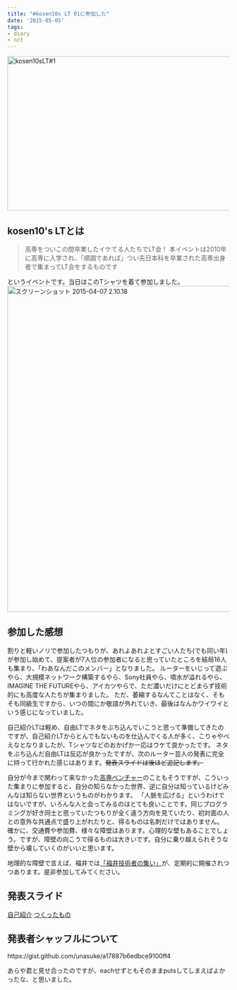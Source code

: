 ```yaml
---
title: "#kosen10s LT 01に参加した"
date: '2015-05-05'
tags:
- diary
- nct
---
```


<a href="http://unasuke.com/wp/wp-content/uploads/2015/05/lt1.png"><img src="http://unasuke.com/wp/wp-content/uploads/2015/05/lt1.png" alt="kosen10sLT#1" width="800" height="350" class="alignnone size-full wp-image-1096" /></a>
<h2>kosen10's LTとは</h2>
<p>
  <blockquote cite="https://kosen10s.doorkeeper.jp/events/23895">
    高専をついこの間卒業したイケてる人たちでLT会！
    本イベントは2010年に高専に入学され、「順調であれば」つい先日本科を卒業された高専出身者で集まってLT会をするものです
  </blockquote>
  というイベントです。当日はこのTシャツを着て参加しました。
<a href="http://unasuke.com/wp/wp-content/uploads/2015/04/feb0a5e18947e6cf48bf29492b1d1412.png"><img src="http://unasuke.com/wp/wp-content/uploads/2015/04/feb0a5e18947e6cf48bf29492b1d1412.png" alt="スクリーンショット 2015-04-07 2.10.18" width="792" height="740" class="alignnone size-full wp-image-1062" /></a>
</p>

<h2>参加した感想</h2>
<p>
  割りと軽いノリで参加したつもりが、あれよあれよとすごい人たち(でも同い年)が参加し始めて、提案者が7人位の参加者になると思っていたところを結局16人も集まり、「わあなんだこのメンバー」となりました。
  ルーターをいじって遊ぶやら、大規模ネットワーク構築するやら、Sony社員やら、噴水が溢れるやら、IMAGINE THE FUTUREやら、アイカツやらで、ただ濃いだけにとどまらず技術的にも高度な人たちが集まりました。
  ただ、萎縮するなんてことはなく、そもそも同級生ですから、いつの間にか敬語が外れていき、最後はなんかワイワイという感じになっていました。
</p>
<p>
  自己紹介LTは軽め、自由LTでネタをぶち込んでいこうと思って準備してきたのですが、自己紹介LTからとんでもないものを仕込んでくる人が多く、こりゃやべえなとなりましたが、Tシャツなどのおかげか一応はウケて良かったです。
  ネタをぶち込んだ自由LTは反応が良かったですが、次のルーター芸人の発表に完全に持って行かれた感じはあります。<del datetime="2015-05-08T16:48:04+00:00">発表スライドは後ほど追記します。</del>
</p>
<p>
  自分が今まで関わって来なかった<a href="http://www.kosen-venture.com/">高専ベンチャー</a>のこともそうですが、こういった集まりに参加すると、自分の知らなかった世界、逆に自分は知っているけどみんなは知らない世界というものがわかります。
  「人脈を広げる」というわけではないですが、いろんな人と会ってみるのはとても良いことです。同じプログラミングが好き同士と思っていたつもりが全く違う方向を見ていたり、初対面の人との意外な共通点で盛り上がれたりと、得るものは名刺だけではありません。
  確かに、交通費や参加費、様々な障壁はあります。心理的な壁もあることでしょう。ですが、障壁の向こうで得るものは大きいです。自分に乗り越えられそうな壁から壊していくのがいいと思います。
</p>
<p>
  地理的な障壁で言えば、福井では<a href="http://connpass.com/search/?q=%E7%A6%8F%E4%BA%95%E6%8A%80%E8%A1%93%E8%80%85%E3%81%AE%E9%9B%86%E3%81%84">「福井技術者の集い」</a>が、定期的に開催されつつあります。是非参加してみてください。
</p>

<h2>発表スライド</h2>
<a href="http://unasuke.github.io/kosen10slt01-self-introduction/index.html">自己紹介</a>
<a href="http://unasuke.github.io/kosen10slt01-my-wip-projects/index.html">つくったもの</a>

<h2>発表者シャッフルについて</h2>
https://gist.github.com/unasuke/a17887b6edbce9100ff4

<p>
あらや君と見せ合ったのですが、eachせずともそのままputsしてしまえばよかったな、と思いました。
</p>
